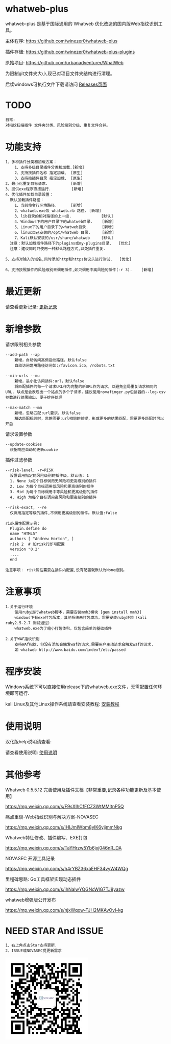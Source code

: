 # whatweb-plus 

whatweb-plus 是基于国际通用的 Whatweb 优化改造的国内版Web指纹识别工具。

主体程序:
https://github.com/winezer0/whatweb-plus

插件存储:
https://github.com/winezer0/whatweb-plus-plugins

原始项目:
https://github.com/urbanadventurer/WhatWeb



为限制git文件夹大小,现已对项目文件夹结构进行清理。

后续windows可执行文件下载请访问 [Releases页面](https://github.com/winezer0/whatweb-plus/releases/)




# TODO

```
日常:
对指纹扫描插件 文件夹分类、风险级别分级、重复文件合并。
```

# 功能支持

```
1、多种插件分类和加载方案：
    1、支持多级目录插件分类和加载.[新增]
    2、支持按插件名称 指定加载、 [原生]
    3、支持按插件目录 指定加载、 [原生]
2、最小化重复目标请求.          [新增]
3、提供exe程序直接运行.         [新增]
4、优化插件加载目录设置：
  默认加载插件路径：
    1、当前命令行环境路径.      [新增]
    2、whatweb.exe及 whatweb.rb 路径. [新增]
    3、lib目录的相对路径的上一级.             [默认]
    4、Windows下的用户目录下的whatweb目录.    [新增]
    5、Linux下的用户目录下的whatweb目录.      [新增]
    6、linux自己安装的/opt/whatweb 目录.     [新增]
    7、Kali默认安装的/usr/share/whatweb     [默认]
  注意：默认加载插件路径下的plugins或my-plugins目录.   [优化]
  注意：建议同时只使用一种默认路径方式,以免插件重复.

5、支持对输入的域名,同时添加http和https协议头进行测试.   [优化]

6、支持按照插件的风险级别来调用插件,如只调用中高风险的插件(-r 3).    [新增]
```



# 最近更新

请查看更新记录: [更新记录](doc/更新记录.md) 

# 新增参数

请求限制相关参数

```
--add-path --ap
    新增，自动访问高频指纹路径，默认false
    自动访问常用路径访问如:/favicon.ico，/robots.txt

--min-urls --mu
    新增，最小化访问插件:url，默认false
    将匹配插件的每一个请求URL作为完整的新URL作为请求，以避免全局重复请求相同的URL. 缺点是会表现出一个站点的多个子请求，建议使用novafinger.py包装器的--log-csv参数进行结果输出，便于排序处理

--max-match --mm
    新增，忽略匹配:url要求，默认false
    精选匹配规则时，忽略需要:url相同的前提，形成更多的结果匹配，需要更多匹配时可以开启
```



请求设置参数

```
--update-cookies
  根据响应自动的更新cookie
```



插件过滤参数

```
--risk-level, -r=RISK 
  设置调用指定的风险级别的插件级。默认值: 1
  1. None 为每个目标调用无风险和更高级别的插件
  2. Low 为每个目标调用低风险和更高级别的插件
  3. Mid 为每个目标调用中等风险和更高级别的插件
  4. High 为每个目标调用高风险和更高级别的插件

--risk-exact, --re 
  仅调用指定等级的插件,不调用更高级别的插件。默认值:false

risk属性配置示例:
  Plugin.define do
  name "HTML5"
  authors [ "Andrew Horton", ]
  risk 2  # 加risk行即可配置
  version "0.2"
  ....
  end
 
注意事项： risk属性需要在插件内配置,没有配置就默认为None级别。
```



# 注意事项

```
1.关于运行环境
    使用ruby运行whatweb脚本，需要安装mmh3模块 [gem install mmh3]
    windows下有exe打包版本，其他系统未打包成功，需要安装ruby环境（kali ruby2.5-2.7 测试通过） 
    whatweb.exe为了缩小打包体积，仅包含简单的基础插件

2.关于WAF指纹识别
	支持WAf指纹，但没有添加会触发waf的请求,需要用户主动请求会触发waf的请求.
	如 whatweb http://www.baidu.com/index?/etc/passed
```

# 程序安装



Windows系统下可以直接使用release下的whatweb.exe文件，无需配置任何环境即可运行.

kali Linux及其他Linux操作系统请查看安装教程: [安装教程](doc/安装教程.md) 



# 使用说明

汉化版help说明请查看: 

请查看使用说明: [使用说明](doc/使用说明.md) 



# 其他参考

Whatweb 0.5.5.12 完善使用及插件文档【非常重要,记录各种功能更新及基本使用】

https://mp.weixin.qq.com/s/F9sXIhCfFCZ3WtMMltnP5Q

痛点重谈-Web指纹识别与解决方案-NOVASEC

https://mp.weixin.qq.com/s/lHIJmIWbm8ylK6yjjmmNkg

Whatweb特征修改、插件编写、EXE打包

https://mp.weixin.qq.com/s/TaYHrzw5Yb6jxj046nR_DA

NOVASEC 开源工具记录

https://mp.weixin.qq.com/s/h4rYBZ36xaEHF34vyW4WQg

里程碑思路: Go工具框架实现动态插件

https://mp.weixin.qq.com/s/ihNalwYQGNcWlG7TJ8yazw

whatweb增强版公开发布

https://mp.weixin.qq.com/s/njxWqxw-TJH2MKAvOvI-kg



# NEED STAR And ISSUE

```
1、右上角点击Star支持更新.
2、ISSUE或NOVASEC提更新需求
```

![NOVASEC](doc/NOVASEC.jpg)
